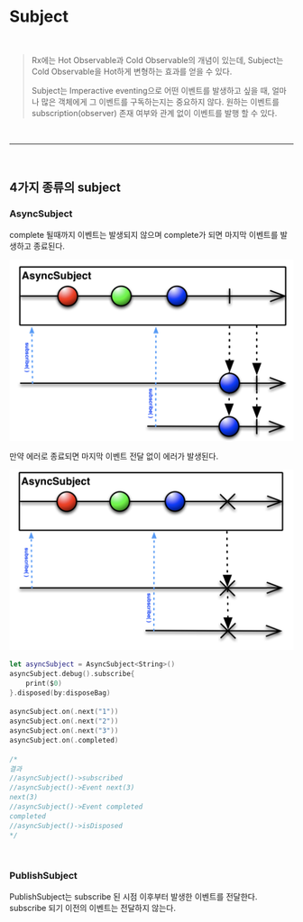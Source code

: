 Subject
======

<br/>

> Rx에는 Hot Observable과 Cold Observable의 개념이 있는데, Subject는 Cold Observable을 Hot하게 변형하는 효과를 얻을 수 있다.
>
> Subject는 Imperactive eventing으로 어떤 이벤트를 발생하고 싶을 때, 얼마나 많은 객체에게 그 이벤트를 구독하는지는 중요하지 않다. 원하는 이벤트를 subscription(observer) 존재 여부와 관계 없이 이벤트를 발행 할 수 있다.

<br/>

-------------------------

<br/>

## 4가지 종류의 subject

### AsyncSubject

complete 될때까지 이벤트는 발생되지 않으며 complete가 되면 마지막 이벤트를 발생하고 종료된다.

![async_subject](./picture/AsyncSubject1.png)

만약 에러로 종료되면 마지막 이벤트 전달 없이 에러가 발생된다.

![async_subject](./picture/AsyncSubject2.png)

~~~swift
let asyncSubject = AsyncSubject<String>()
asyncSubject.debug().subscribe{
    print($0)
}.disposed(by:disposeBag)

asyncSubject.on(.next("1"))
asyncSubject.on(.next("2"))
asyncSubject.on(.next("3"))
asyncSubject.on(.completed)

/*
결과 
//asyncSubject()->subscribed
//asyncSubject()->Event next(3)
next(3)
//asyncSubject()->Event completed
completed
//asyncSubject()->isDisposed
*/
~~~

<br/>

### PublishSubject

PublishSubject는 subscribe 된 시점 이후부터 발생한 이벤트를 전달한다. subscribe 되기 이전의 이벤트는 전달하지 않는다.